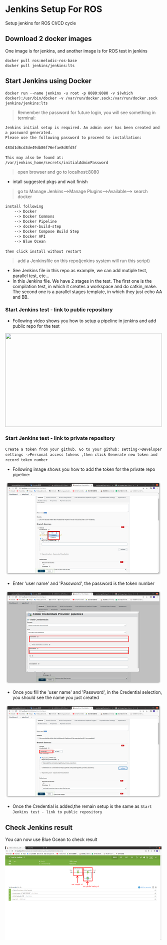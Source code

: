 # Jenkins Setup For ROS
Setup jenkins for ROS CI/CD cycle

## Download 2 docker images

One image is for jenkins, and another image is for ROS test in jenkins
```
docker pull ros:melodic-ros-base
docker pull jenkins/jenkins:lts
```

## Start Jenkins using Docker

```
docker run --name jenkins -u root -p 8080:8080 -v $(which docker):/usr/bin/docker -v /var/run/docker.sock:/var/run/docker.sock jenkins/jenkins:lts
```

> Remember the password for future login, you will see something in terminal:
```
Jenkins initial setup is required. An admin user has been created and a password generated.
Please use the following password to proceed to installation:

483d1d6cd3de49db86f76efae8d8fd5f

This may also be found at: /var/jenkins_home/secrets/initialAdminPassword
```

> open browser and go to localhost:8080
* intall suggested pkgs and wait finish


> go to Manage Jenkins-->Manage Plugins-->Available--> search docker
```
install following
    --> Docker
    --> Docker Commons
    --> Docker Pipeline
    --> docker-build-step 
    --> Docker Compose Build Step 
    --> Docker API 
    --> Blue Ocean
    
then click install without restart
```
> add a Jenkinsfile on this repo(jenkins system will run this script)
* See Jenkins file in this repo as example, we can add mutiple test, parallel test, etc... 
* In this Jenkins file. We have 2 stages in the test. The first one is the compilation test, in which it creates a workspace and do catkin_make. The second one is a parallel stages template, in which they just echo AA and BB.

### Start Jenkins test - link to public repository
* Following video shows you how to setup a pipeline in jenkins and add public repo for the test
<img src="https://github.com/tsengapola/my_image_repo/blob/main/jenkins_ros/add_repo.gif" width="500" height="300"/>

### Start Jenkins test - link to private repository
`Create a token from your github. Go to your github: setting->Developer settings ->Personal access tokens ,then click Generate new token and record token number`
* Following image shows you how to add the token for the private repo pipeline:
<img src="https://github.com/pstsengb/Image_for_repository/blob/main/jenkin_use/Add.png" width="500" height="300"/>

*  Enter 'user name' and 'Password', the password is the token number
<img src="https://github.com/pstsengb/Image_for_repository/blob/main/jenkin_use/enteruserandpassword.png" width="500" height="300"/>

*  Once you fill the 'user name' and 'Password', in the Credential selection, you should see the name you just created
<img src="https://github.com/pstsengb/Image_for_repository/blob/main/jenkin_use/chosesetting.png" width="500" height="300"/>

* Once the Credential is added,the remain setup is the same as `Start Jenkins test - link to public repository`
> 
## Check Jenkins result
You can now use Blue Ocean to check result

<img src="https://github.com/pstsengb/Image_for_repository/blob/main/jenkin_use/result.png" width="500" height="300"/>  
